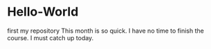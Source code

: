# Hello-World
first my repository
This month is so quick. I have no time to finish the course. 
I must catch up today.
